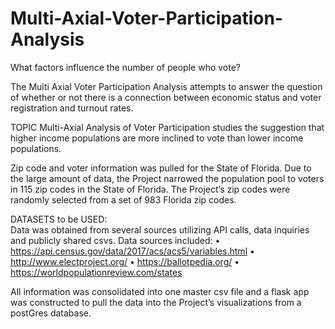 # Multi-Axial-Voter-Participation-Analysis

What factors influence the number of people who vote?

The Multi Axial Voter Participation Analysis attempts to answer the question of whether or not there is a connection between economic status and voter registration and turnout rates.

TOPIC 
Multi-Axial Analysis of Voter Participation studies the suggestion that higher income populations are more inclined to vote than lower income populations.  

Zip code and voter information was pulled for the State of Florida.  Due to the large amount of data, the Project narrowed the population pool to voters in 115 zip codes in the State of Florida.   The Project’s zip codes were randomly selected from a set of 983 Florida zip codes. 

DATASETS to be USED:  
Data was obtained from several sources utilizing API calls, data inquiries and publicly shared csvs.  Data sources included:
•	https://api.census.gov/data/2017/acs/acs5/variables.html
•	http://www.electproject.org/
•	https://ballotpedia.org/
•	https://worldpopulationreview.com/states

All information was consolidated into one master csv file and a flask app was constructed to pull the data into the Project’s visualizations from a postGres database.
